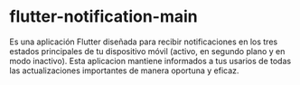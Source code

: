 # flutter-notification-main
Es una aplicación Flutter diseñada para recibir notificaciones en los tres estados principales de tu dispositivo móvil (activo, en segundo plano y en modo inactivo). Esta aplicacion mantiene  informados a tus usarios  de todas las  actualizaciones importantes de manera oportuna y eficaz.
